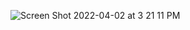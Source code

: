 ![Screen Shot 2022-04-02 at 3 21 11 PM](https://user-images.githubusercontent.com/88505235/161400252-f7ba71c8-9466-4ce0-9783-0794778bc3e1.png)
